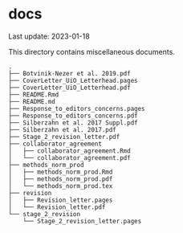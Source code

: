 docs
================
Last update: 2023-01-18

This directory contains miscellaneous documents.

    .
    ├── Botvinik-Nezer et al. 2019.pdf
    ├── CoverLetter_UiO_Letterhead.pages
    ├── CoverLetter_UiO_Letterhead.pdf
    ├── README.Rmd
    ├── README.md
    ├── Response_to_editors_concerns.pages
    ├── Response_to_editors_concerns.pdf
    ├── Silberzahn et al. 2017 Suppl.pdf
    ├── Silberzahn et al. 2017.pdf
    ├── Stage_2_revision_letter.pdf
    ├── collaborator_agreement
    │   ├── collaborator_agreement.Rmd
    │   └── collaborator_agreement.pdf
    ├── methods_norm_prod
    │   ├── methods_norm_prod.Rmd
    │   ├── methods_norm_prod.pdf
    │   └── methods_norm_prod.tex
    ├── revision
    │   ├── Revision_letter.pages
    │   └── Revision_letter.pdf
    └── stage_2_revision
        └── Stage_2_revision_letter.pages
